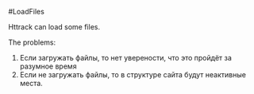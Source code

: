 #LoadFiles

Httrack can load some files.

The problems:
1. Если загружать файлы, то нет уверености, что это пройдёт за разумное время
2. Если не загружать файлы, то в структуре сайта будут неактивные места.
